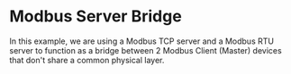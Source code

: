 # Modbus Server Bridge

In this example, we are using a Modbus TCP server and a Modbus RTU server to function as a bridge between 2 Modbus Client (Master) devices that don't share a common physical layer.
